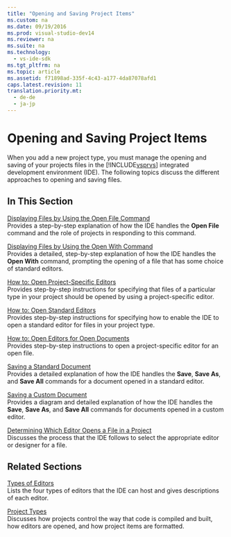 ```yaml
---
title: "Opening and Saving Project Items"
ms.custom: na
ms.date: 09/19/2016
ms.prod: visual-studio-dev14
ms.reviewer: na
ms.suite: na
ms.technology: 
  - vs-ide-sdk
ms.tgt_pltfrm: na
ms.topic: article
ms.assetid: f71898ad-335f-4c43-a177-4da87078afd1
caps.latest.revision: 11
translation.priority.mt: 
  - de-de
  - ja-jp
---
```

# Opening and Saving Project Items
When you add a new project type, you must manage the opening and saving of your projects files in the [!INCLUDE[vsprvs](../vs140/includes/vsprvs_md.md)] integrated development environment (IDE). The following topics discuss the different approaches to opening and saving files.  
  
## In This Section  
 [Displaying Files by Using the Open File Command](../Topic/Displaying%20Files%20By%20Using%20the%20Open%20File%20Command.md)  
 Provides a step-by-step explanation of how the IDE handles the **Open File** command and the role of projects in responding to this command.  
  
 [Displaying Files by Using the Open With Command](../Topic/Displaying%20Files%20By%20Using%20the%20Open%20With%20Command.md)  
 Provides a detailed, step-by-step explanation of how the IDE handles the **Open With** command, prompting the opening of a file that has some choice of standard editors.  
  
 [How to: Open Project-Specific Editors](../vs140/How-to--Open-Project-Specific-Editors.md)  
 Provides step-by-step instructions for specifying that files of a particular type in your project should be opened by using a project-specific editor.  
  
 [How to: Open Standard Editors](../vs140/How-to--Open-Standard-Editors.md)  
 Provides step-by-step instructions for specifying how to enable the IDE to open a standard editor for files in your project type.  
  
 [How to: Open Editors for Open Documents](../Topic/How%20to:%20Open%20Editors%20for%20Open%20Documents.md)  
 Provides step-by-step instructions to open a project-specific editor for an open file.  
  
 [Saving a Standard Document](../Topic/Saving%20a%20Standard%20Document.md)  
 Provides a detailed explanation of how the IDE handles the **Save**, **Save As**, and **Save All** commands for a document opened in a standard editor.  
  
 [Saving a Custom Document](../Topic/Saving%20a%20Custom%20Document.md)  
 Provides a diagram and detailed explanation of how the IDE handles the **Save**, **Save As**, and **Save All** commands for documents opened in a custom editor.  
  
 [Determining Which Editor Opens a File in a Project](../vs140/Determining-Which-Editor-Opens-a-File-in-a-Project.md)  
 Discusses the process that the IDE follows to select the appropriate editor or designer for a file.  
  
## Related Sections  
 [Types of Editors](../Topic/Creating%20Custom%20Editors%20and%20Designers.md)  
 Lists the four types of editors that the IDE can host and gives descriptions of each editor.  
  
 [Project Types](../vs140/Project-Types.md)  
 Discusses how projects control the way that code is compiled and built, how editors are opened, and how project items are formatted.